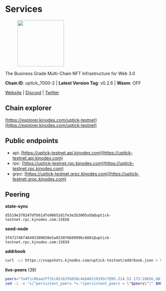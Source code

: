 # Services

<figure><img src="https://raw.githubusercontent.com/kj89/testnet_manuals/main/pingpub/logos/uptick.png" width="150" alt=""><figcaption></figcaption></figure>

The Business Grade Multi-Chain NFT Infrastructure for Web 3.0

**Chain ID**: uptick_7000-2 | **Latest Version Tag**: v0.2.6 | **Wasm**: OFF

[Website](https://uptick.network) | [Discord](https://discord.gg/UzeHS7fu5H) | [Twitter](https://twitter.com/uptickproject)




## Chain explorer
[https://explorer.kjnodes.com/uptick-testnet](https://explorer.kjnodes.com/uptick-testnet)

## Public endpoints

* api: [https://uptick-testnet.api.kjnodes.com](https://uptick-testnet.api.kjnodes.com)
* rpc: [https://uptick-testnet.rpc.kjnodes.com](https://uptick-testnet.rpc.kjnodes.com)
* grpc: [https://uptick-testnet.grpc.kjnodes.com](https://uptick-testnet.grpc.kjnodes.com)

## Peering

**state-sync**

```text
d5519e378247dfb61dfe90652d1fe3e2b3005a5b@uptick-testnet.rpc.kjnodes.com:15656
```

**seed-node**

```text
3f472746f46493309650e5a033076689996c8881@uptick-testnet.rpc.kjnodes.com:15659
```

**addrbook**
```bash
curl -Ls https://snapshots.kjnodes.com/uptick-testnet/addrbook.json > $HOME/.uptickd/config/addrbook.json
```

**live-peers** (38)
```bash
peers="7a4f1c0baa2ff31c02163fb658c4eb8d119193c7@95.214.52.173:18656,d8777278648d8fc93800692a8b96a7f104df4f9a@194.163.135.127:26656,70c19420bb2d40c5a6c3466c69ead6e0877b9cc7@45.85.250.108:26656,dedd92019e364182bc24e7d4052fd7cefa94a976@65.108.200.60:20656,d5519e378247dfb61dfe90652d1fe3e2b3005a5b@65.109.68.190:15656,94734f927b16ff91f5e45875396295d6173ca918@74.50.70.118:11574,d0a53deabbc668a5bade8fc8b92cb9b0cba48c94@65.109.117.229:36656,11995495f726f4e4c2ab74862fdb30e87c167448@65.108.195.235:27656,b9e0210809b9dfc9cd299c6e83116d7fa45c6e27@65.109.68.93:46656,7dace139a0389ca95c5eda64ddf19a01e6d60d02@95.214.52.206:26656,1c66685cbf5c8dc0a739eb57c896d35eb2eed17c@141.94.139.233:28656,b483acbcae7ccd1244f588144245e9d1124c3de5@88.99.56.200:26666,0afb5ce897e69eec34fb32bf87f4a2f93f79e0b3@65.109.65.210:30656,b14b4e3a46180eccf00d816aed5338db925e2237@185.225.191.149:26656,af5262526a0800a29a0a7194e1488a9fa62d0005@195.3.223.208:26656,dd8080d9ea1f3830370a4f51ca6fe858a3d32191@65.108.72.253:11656,7849e4320385434b0828a3e0206a3b69767393f6@65.109.91.227:26656,fb2308819cefcdd8a74e957f82156625c47c42bc@65.108.229.95:26656,49c86b1fdc3f99ac3108904aef4f64297f3f1415@209.222.97.81:26656,737e25ce01c94b20bdcb3d9ce642837ae7f4069a@135.181.116.9:31301,e05ef87e0f9a2940cf057aefde89abf8171b00fb@65.109.84.250:15656,661e4acbdb446e543e5e86831b5750df829bc0e0@65.109.19.146:26656,962d620d21ce5caba3e765501dd9b309cfac234f@78.31.64.11:26356,7f5d4c63ffde7acccc40fca1b00030d022d02252@113.53.82.252:26656,a489dcbd4c5b7ef20d77c51dba217e85c631f463@65.108.105.48:20456,00242af3dded97bb8380c9b9d98457ea7879e0c0@198.204.255.155:26656,e9fee55fdf6668e4e04927cdd85bbbbc9e9e43b1@209.145.62.101:26656,a818920590d15226a206ec4c73b1c5c20c56a435@65.21.134.202:26666,1cc42ab449f3e3877d8f69ad78182cf9e07c2475@75.119.159.159:29656,e24bde7fe207160442fe6b93ee376a739def5757@51.222.248.153:26656,5279dd29f49dc5b0b27802af0d475294144c8e6f@65.109.6.21:26656,5badbf826e75a2afc216023dd2e7b8ad0eeb9fa6@136.243.88.91:7060,5739ae6fab71ec95fb3112f4d1ea2845782fa9f7@54.92.137.6:26656,8f6fbc1a1119f5827e1768aca3577724460fb61f@157.90.213.40:26656,2298edffe9306e4d9370233c1d29dab567829095@144.91.78.28:26656,2c952455a0e425081b54855091ab84c1fe73c4bc@65.108.231.124:10656,f58fd7ff25183e7e0dc3c35e667641129a8bc2cd@144.76.27.79:26656,bfc2be7e459b947973a15a01055cad86ad34f35c@185.163.127.24:15656"
sed -i -e "s|^persistent_peers *=.*|persistent_peers = \"$peers\"|" $HOME/.uptickd/config/config.toml
```
